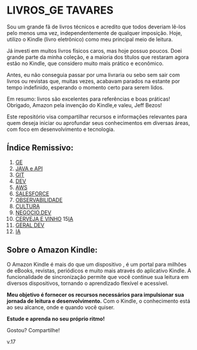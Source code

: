 ﻿# LIVROS_GE TAVARESSou um grande fã de livros técnicos e acredito que todos deveriam lê-los pelo menos uma vez, independentemente de qualquer imposição. Hoje, utilizo o Kindle (livro eletrônico) como meu principal meio de leitura.Já investi em muitos livros físicos caros, mas hoje possuo poucos. Doei grande parte da minha coleção, e a maioria dos títulos que restaram agora estão no Kindle, que considero muito mais prático e econômico.Antes, eu não conseguia passar por uma livraria ou sebo sem sair com livros ou revistas que, muitas vezes, acabavam parados na estante por tempo indefinido, esperando o momento certo para serem lidos.Em resumo: livros são excelentes para referências e boas práticas! Obrigado, Amazon pela invenção do Kindle,e valeu, Jeff Bezos!Este repositório visa compartilhar recursos e informações relevantes para quem deseja iniciar ou aprofundar seus conhecimentos em diversas áreas, com foco em desenvolvimento e tecnologia.## Índice Remissivo:1.  [GE](https://github.com/rogtavares/LLIVROS_GeTavares/tree/main/1%20%5BGE%5D)2.  [JAVA e API](https://github.com/rogtavares/LLIVROS_GeTavares/tree/main/2%20%5BJAVA%5D%20%5BAPI%5D)3.  [GIT](https://github.com/rogtavares/LLIVROS_GeTavares/tree/main/3%20%5BGIT%5D)4.  [DEV](https://github.com/rogtavares/LLIVROS_GeTavares/tree/main/4%20%5BDEV%5D)5.  [AWS](https://github.com/rogtavares/LLIVROS_GeTavares/tree/main/5%20%5BAWS%5D)6.  [SALESFORCE](https://github.com/rogtavares/LLIVROS_GeTavares/tree/main/6%20%5BSALESFORCE%5D)7.  [OBSERVABILIDADE](https://github.com/rogtavares/LLIVROS_GeTavares/tree/main/7.%5BOBSERVABILIDADE%7D)8.  [CULTURA](https://github.com/rogtavares/LLIVROS_GeTavares/tree/main/8%20%5BCULTURA%5D)11.  [NEGOCIO.DEV](https://github.com/rogtavares/LLIVROS_GeTavares/tree/main/11%20%5BNEGOCIO.DEV%5D)12. [CERVEJA E VINHO](lhttps://github.com/rogtavares/LLIVROS_GeTavares/tree/main/12%20%5BCERVEJA%20E%20VINHO%5D)15[IA](link_para_secao_IA)13. [GERAL DEV](https://github.com/rogtavares/LLIVROS_GeTavares/tree/main/13%20%5BGERAL%20DEV%5D)14. [IA](https://github.com/rogtavares/LLIVROS_GeTavares/tree/main/15%20%5BIA%5D)        ## Sobre o Amazon Kindle:O Amazon Kindle é mais do que um dispositivo , é um portal para milhões de eBooks, revistas, periódicos e muito mais através do aplicativo Kindle. A funcionalidade de sincronização permite que você continue sua leitura em diversos dispositivos, tornando o aprendizado flexível e acessível.**Meu objetivo é fornecer os recursos necessários para impulsionar sua jornada de leitura e desenvolvimento.** Com o Kindle, o conhecimento está ao seu alcance, onde e quando você quiser.**Estude e aprenda no seu próprio ritmo!**Gostou? Compartilhe!v.17